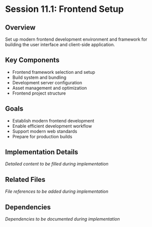 # Session 11.1: Frontend Setup

## Overview
Set up modern frontend development environment and framework for building the user interface and client-side application.

## Key Components
- Frontend framework selection and setup
- Build system and bundling
- Development server configuration
- Asset management and optimization
- Frontend project structure

## Goals
- Establish modern frontend development
- Enable efficient development workflow
- Support modern web standards
- Prepare for production builds

## Implementation Details
*Detailed content to be filled during implementation*

## Related Files
*File references to be added during implementation*

## Dependencies
*Dependencies to be documented during implementation*